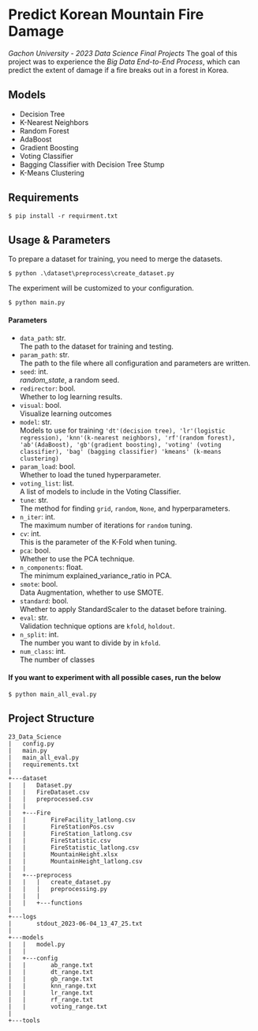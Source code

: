 # Predict Korean Mountain Fire Damage
*Gachon University - 2023 Data Science Final Projects*
The goal of this project was to experience the *Big Data End-to-End Process*, which can predict the extent of damage if a fire breaks out in a forest in Korea. 
## Models
- Decision Tree
- K-Nearest Neighbors
- Random Forest
- AdaBoost
- Gradient Boosting
- Voting Classifier
- Bagging Classifier with Decision Tree Stump
- K-Means Clustering

## Requirements
```
$ pip install -r requirment.txt
```
## Usage & Parameters
To prepare a dataset for training, you need to merge the datasets.
```
$ python .\dataset\preprocess\create_dataset.py
```
The experiment will be customized to your configuration.
```
$ python main.py
```
#### Parameters
- `data_path`: str.  
The path to the dataset for training and testing.
- `param_path`: str.  
The path to the file where all configuration and parameters are written.
- `seed`: int.  
*random_state*, a random seed. 
- `redirector`: bool.  
Whether to log learning results.
- `visual`: bool.  
Visualize learning outcomes
- `model`: str.  
Models to use for training
`'dt'(decision tree), 'lr'(logistic regression), 'knn'(k-nearest neighbors), 'rf'(random forest),
'ab'(AdaBoost), 'gb'(gradient boosting), 'voting' (voting classifier), 'bag' (bagging classifier)
'kmeans' (k-means clustering)`
- `param_load`: bool.  
Whether to load the tuned hyperparameter.
- `voting_list`: list.  
A list of models to include in the Voting Classifier.
- `tune`: str.  
The method for finding `grid`, `random`, `None`, and hyperparameters.
- `n_iter`: int.  
The maximum number of iterations for `random` tuning.
- `cv`: int.  
This is the parameter of the K-Fold when tuning.
- `pca`: bool.  
Whether to use the PCA technique.
- `n_components`: float.  
The minimum explained_variance_ratio in PCA.
- `smote`: bool.  
Data Augmentation, whether to use SMOTE.
- `standard`: bool.  
Whether to apply StandardScaler to the dataset before training.
- `eval`: str.  
Validation technique options are `kfold`, `holdout`.
- `n_split`: int.  
The number you want to divide by in `kfold`.
- `num_class`: int.  
The number of classes
#### If you want to experiment with all possible cases, run the below
```
$ python main_all_eval.py
```
## Project Structure
```
23_Data_Science
|   config.py
|   main.py
|   main_all_eval.py
|   requirements.txt
|   
+---dataset
|   |   Dataset.py
|   |   FireDataset.csv
|   |   preprocessed.csv
|   |   
|   +---Fire
|   |       FireFacility_latlong.csv
|   |       FireStationPos.csv
|   |       FireStation_latlong.csv
|   |       FireStatistic.csv
|   |       FireStatistic_latlong.csv
|   |       MountainHeight.xlsx
|   |       MountainHeight_latlong.csv
|   |       
|   +---preprocess
|   |   |   create_dataset.py
|   |   |   preprocessing.py
|   |   |   
|   |   +---functions
|           
+---logs
|       stdout_2023-06-04_13_47_25.txt
|       
+---models
|   |   model.py
|   |   
|   +---config
|   |       ab_range.txt
|   |       dt_range.txt
|   |       gb_range.txt
|   |       knn_range.txt
|   |       lr_range.txt
|   |       rf_range.txt
|   |       voting_range.txt
|           
+---tools      
```
